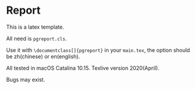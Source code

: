 # Report

This is a latex template.

All need is `pgreport.cls`.

Use it with `\documentclass[]{pgreport}` in your `main.tex`, the option should be zh(chinese) or en(english).

All tested in macOS Catalina 10.15. Texlive version 2020(April).  

Bugs may exist.